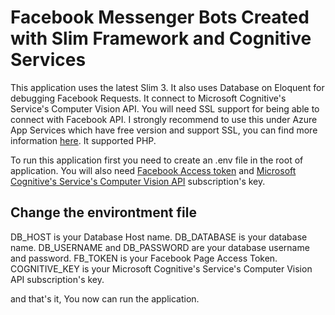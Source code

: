 # Facebook Messenger Bots Created with Slim Framework and Cognitive Services

This application uses the latest Slim 3. It also uses Database on Eloquent for debugging Facebook Requests. It connect to Microsoft Cognitive's Service's Computer Vision API. You will need SSL support for being able to connect with Facebook API. I strongly recommend to use this under Azure App Services which have free version and support SSL, you can find more information [here](https://azure.microsoft.com/en-us/services/app-service/). It supported PHP.

To run this application first you need to create an .env file in the root of application. You will also need [Facebook Access token](https://developers.facebook.com/docs/messenger-platform) and  [Microsoft Cognitive's Service's Computer Vision API](https://www.microsoft.com/cognitive-services) subscription's key. 

## Change the environtment file

DB_HOST is your Database Host name. DB_DATABASE is your database name. DB_USERNAME and DB_PASSWORD are your database username and password. FB_TOKEN is your Facebook Page Access Token. COGNITIVE_KEY is your Microsoft Cognitive's Service's Computer Vision API subscription's key.

and that's it, You now can run the application.
